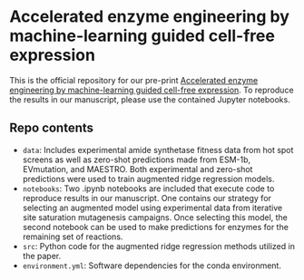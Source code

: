 # Accelerated enzyme engineering by machine-learning guided cell-free expression

This is the official repository for our pre-print [Accelerated enzyme engineering by machine-learning guided cell-free expression](https://www.biorxiv.org/content/10.1101/2024.07.30.605672v1). To reproduce the results in our manuscript, please use the contained Jupyter notebooks. 


## Repo contents
- `data`: Includes experimental amide synthetase fitness data from hot spot screens as well as zero-shot predictions made from ESM-1b, EVmutation, and MAESTRO. Both experimental and zero-shot predictions were used to train augmented ridge regression models. 
- `notebooks`: Two .ipynb notebooks are included that execute code to reproduce results in our manuscript. One contains our strategy for selecting an augmented model using experimental data from iterative site saturation mutagenesis campaigns. Once selecting this model, the second notebook can be used to make predictions for enzymes for the remaining set of reactions.
- `src`: Python code for the augmented ridge regression methods utilized in the paper. 
- `environment.yml`: Software dependencies for the conda environment.

